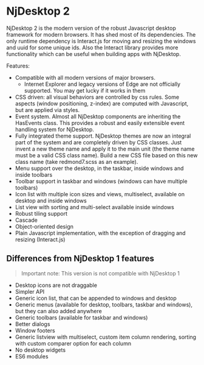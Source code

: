 # NjDesktop 2

NjDesktop 2 is the modern version of the robust Javascript desktop framework for modern browsers. It has shed most of its dependencies. The only runtime dependency is Interact.js for moving and resizing the windows and uuid for some unique ids. Also the Interact library provides more functionality which can be useful when building apps with NjDesktop.

Features:

- Compatible with all modern versions of major browsers.
  - Internet Explorer and legacy versions of Edge are not officially supported. You may get lucky if it works in them
- CSS driven: all visual behaviors are controlled by css rules. Some aspects (window positioning, z-index) are computed with Javascript, but are applied via styles.
- Event system. Almost all NjDesktop components are inheriting the HasEvents class. This provides a robust and easily extensible event handling system for NjDesktop.
- Fully integrated theme support. NjDesktop themes are now an integral part of the system and are completely driven by CSS classes. Just invent a new theme name and apply it to the main unit (the theme name must be a valid CSS class name). Build a new CSS file based on this new class name (take redmond7.scss as an example).
- Menu support over the desktop, in the taskbar, inside windows and inside toolbars
- Toolbar support in taskbar and windows (windows can have multiple toolbars)
- Icon list with multiple icon sizes and views, multiselect, available on desktop and inside windows
- List view with sorting and multi-select available inside windows
- Robust tiling support
- Cascade
- Object-oriented design
- Plain Javascript implementation, with the exception of dragging and resizing (Interact.js)

## Differences from NjDesktop 1 features

> Important note: This version is not compatible with NjDesktop 1

- Desktop icons are not draggable
- Simpler API
- Generic icon list, that can be appended to windows and desktop
- Generic menus (available for desktop, toolbars, taskbar and windows), but they can also added anywhere 
- Generic toolbars (available for taskbar and windows)
- Better dialogs
- Window footers
- Generic listview with multiselect, custom item column rendering, sorting with custom comparer option for each column
- No desktop widgets
- ES6 modules